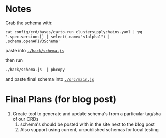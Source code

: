 
# Notes

Grab the schema with: 
```
cat config/crd/bases/carto.run_clustersupplychains.yaml | yq '.spec.versions[] | select(.name="v1alpha1") | .schema.openAPIV3Schema'
```

paste into [`./hack/schema.js`](./hack/schema.js)

then run 
```
./hack/schema.js  | pbcopy
```

and paste final schema into [`./src/main.js`](./src/main.js)




# Final Plans (for blog post)

1. Create tool to generate and update schema's from a particular tag/sha of our CRDs
   1. schema's should be posted with in the site next to the blog post 
   2. Also support using current, unpublished schemas for local testing
